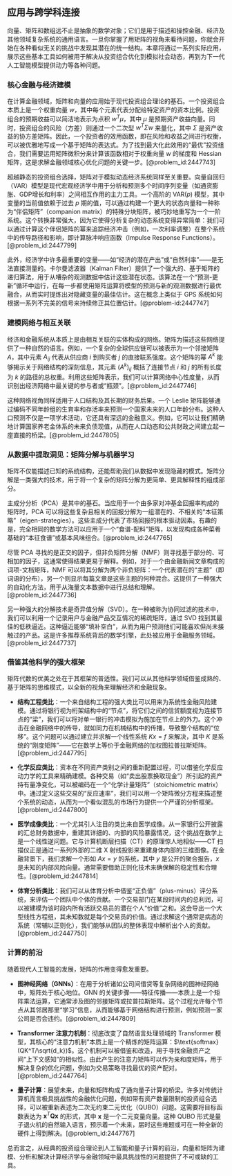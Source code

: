 ## 应用与跨学科连接

向量、矩阵和数组远不止是抽象的数学对象；它们是用于描述和操控金融、经济及其他领域复杂系统的通用语言。一旦你掌握了用矩阵的视角来看待问题，你就会开始在各种看似无关的挑战中发现其潜在的统一结构。本章将通过一系列实际应用，展示这些基本工具如何被用于解决从投资组合优化到模拟社会动态，再到为下一代人工智能模型提供动力等各种问题。

### 核心金融与经济建模

在计算金融领域，矩阵和向量的应用始于现代投资组合理论的基石。一个投资组合本质上是一个权重向量 $w$，其中每个元素代表分配给特定资产的资本比例。投资组合的预期收益可以简洁地表示为点积 $w^T \mu$，其中 $\mu$ 是预期资产收益向量。同时，投资组合的风险（方差）则通过一个二次型 $w^T \Sigma w$ 来量化，其中 $\Sigma$ 是资产收益的协方差矩阵。因此，一个投资者的效用函数，即在风险和收益之间进行权衡，可以被优雅地写成一个基于矩阵的表达式。为了找到最大化此效用的“最优”投资组合，我们需要运用矩阵微积分来计算该函数相对于权重向量 $w$ 的梯度和 Hessian 矩阵，这是求解金融领域核心优化问题的关键一步。[@problem_id:2447743]

超越静态的投资组合选择，矩阵对于模拟动态经济系统同样至关重要。向量自回归（VAR）模型是现代宏观经济学中用于分析和预测多个时间序列变量（如通货膨胀、GDP增长和利率）之间相互作用的主力工具。一个高阶的 VAR($p$) 模型，其中变量的当前值依赖于过去 $p$ 期的值，可以通过构建一个更大的状态向量和一种称为“伴侣矩阵”（companion matrix）的特殊分块矩阵，被巧妙地重写为一个一阶系统。这个转换非常强大，因为它使得分析复杂的动态系统变得异常简单：我们可以通过计算这个伴侣矩阵的幂来追踪经济冲击（例如，一次利率调整）在整个系统中的传导路径和影响，即计算脉冲响应函数（Impulse Response Functions）。[@problem_id:2447799]

此外，经济学中许多最重要的变量——如“经济的潜在产出”或“自然利率”——是无法直接测量的。卡尔曼滤波器（Kalman Filter）提供了一个强大的、基于矩阵的递归算法，用于从嘈杂的观测数据中估计这些潜在状态。该算法在一个“预测-更新”循环中运行，在每一步都使用矩阵运算将模型的预测与新的观测数据进行最优融合，从而实时提炼出对隐藏变量的最佳估计。这在概念上类似于 GPS 系统如何根据一系列不完美的信号来持续修正其位置估计。[@problem-id:2447747]

### 建模网络与相互关联

经济和金融系统从本质上是由相互关联的实体构成的网络。矩阵为描述这些网络提供了一种自然的语言。例如，一个复杂的全球供应链可以被表示为一个邻接矩阵 $A$，其中元素 $A_{ij}$ 代表从供应商 $i$ 到购买者 $j$ 的直接联系强度。这个矩阵的幂 $A^k$ 能够揭示关于网络结构的深刻信息，其元素 $(A^k)_{ij}$ 概括了连接节点 $i$ 和 $j$ 的所有长度为 $k$ 的路径的总权重。利用这些矩阵表示，我们可以计算网络中心性度量，从而识别出经济网络中最关键的参与者或“瓶颈”。[@problem_id:2447746]

这种网络视角同样适用于人口结构及其长期的财务后果。一个 Leslie 矩阵能够通过编码不同年龄组的生育率和存活率来预测一个国家未来的人口年龄分布。这种人口预测不仅是一项学术活动，它还具有深远的金融意义。例如，它可以让我们精确地计算国家养老金体系的未来负债现值，从而在人口动态和公共财政之间建立起一座直接的桥梁。[@problem_id:2447805]

### 从数据中提取洞见：矩阵分解与机器学习

矩阵不仅能描述已知的系统结构，还能帮助我们从数据中发现隐藏的模式。矩阵分解是一类强大的技术，用于将一个复杂的矩阵分解为更简单、更具解释性的组成部分。

主成分分析（PCA）是其中的基石。当应用于一个由多家对冲基金回报率构成的矩阵时，PCA 可以将这些复杂且相关的回报分解为一组潜在的、不相关的“本征策略”（eigen-strategies）。这些主成分代表了市场回报的根本驱动因素。有趣的是，完全相同的数学方法可以应用于一个“食谱-配料”矩阵，以发现构成各种菜肴基础的“本征食谱”或基本风味组合。[@problem_id:2447765]

尽管 PCA 寻找的是正交的因子，但非负矩阵分解（NMF）则寻找基于部分的、可相加的因子，这通常使得结果更易于解释。例如，对于一个由金融新闻文章构成的词项-文档矩阵，NMF 可以将其分解为两个非负矩阵：一个代表潜在的“主题”（即词语的分布），另一个则显示每篇文章是这些主题的何种混合。这提供了一种强大的自动化方法，用于从海量文本数据中进行总结和理解。[@problem_id:2447736]

另一种强大的分解技术是奇异值分解（SVD）。在一种被称为协同过滤的技术中，我们可以利用一个记录用户与金融产品交互情况的稀疏矩阵，通过 SVD 找到其最佳的低秩逼近。这种逼近能够“填补空白”，从而为用户预测他们可能喜欢但尚未接触过的产品。这是许多推荐系统背后的数学引擎，此处被应用于金融服务领域。[@problem_id:2447737]

### 借鉴其他科学的强大框架

矩阵代数的优美之处在于其框架的普适性。我们可以从其他科学领域借鉴成熟的、基于矩阵的思维模式，以全新的视角来理解经济和金融现象。

- **结构工程类比**：一个来自结构工程的强大类比可以用来为系统性金融风险建模。通过将银行视为桁架结构中的“节点”，将它们之间的信贷额度视为连接节点的“梁”，我们可以将对单一银行的冲击模拟为施加在节点上的外力。这个冲击在金融网络中的传导，就如同力在机械结构中的传播，导致整个结构的“位移”。这个问题可以通过建立并求解一个线性系统 $Kx=f$ 来解决，其中 $K$ 是系统的“刚度矩阵”——它在数学上等价于金融网络的加权图拉普拉斯矩阵。[@problem_id:2447795]

- **化学反应类比**：资本在不同资产类别之间的重新配置过程，可以借鉴化学反应动力学的工具来精确建模。各种交易（如“卖出股票换取现金”）所引起的资产持有量净变化，可以被编码在一个“化学计量矩阵”（stoichiometric matrix）中。通过定义这些交易的“反应速率”，我们可以用一个矩阵微分方程来描述整个系统的动态，从而为一个看似混乱的市场行为提供一个严谨的分析框架。[@problem_id:2447800]

- **医学成像类比**：一个尤其引人注目的类比来自医学成像。从一家银行公开披露的汇总财务数据中，重建其详细的、内部的风险暴露情况，这个挑战在数学上是一个线性逆问题。它与计算机断层扫描（CT）的原理惊人地相似——CT 扫描仪正是通过一系列外部的二维 X 射线投影来重建身体内部的三维图像。在金融背景下，我们求解一个形如 $Ax=y$ 的系统，其中 $y$ 是公开的聚合报告，$x$ 是未知的内部风险向量。通常需要借助正则化技术来确保解的稳定性和合理性。[@problem_id:2447814]

- **体育分析类比**：我们可以从体育分析中借鉴“正负值”（plus-minus）评分系统，来评估一个团队中个体的贡献。一个交易部门在某段时间内的总利润，可以被建模为该时段内所有活跃交易员的潜在个人“价值”之和。这会导出一个大型线性方程组，其未知数就是每个交易员的价值。通过求解这个通常是病态的系统（常辅以正则化），我们能够从团队的整体表现中解析出个人的贡献。[@problem_id:2447750]

### 计算的前沿

随着现代人工智能的发展，矩阵的作用变得愈发重要。

- **图神经网络（GNNs）**：在用于分析诸如公司间借贷等复杂网络的图神经网络中，矩阵处于核心地位。GNN 的关键步骤——特征传播——本质上是一个矩阵乘法运算，它通常涉及图的邻接矩阵或拉普拉斯矩阵。这个过程允许每个节点从其邻居那里“学习”信息，从而能够基于网络结构进行预测，例如预测一家公司是否会违约。[@problem_id:2447809]

- **Transformer 注意力机制**：彻底改变了自然语言处理领域的 Transformer 模型，其核心的“注意力机制”本质上是一个精炼的矩阵运算：$\text{softmax}(QK^T/\sqrt{d_k})$。这个机制可以被借鉴和改造，用于寻找金融资产之间“上下文感知”的相似性。由此产生的注意力矩阵可以作为亲和度矩阵，用于解决复杂的优化问题，例如为交易策略寻找最优的资产配对。[@problem_id:2447764]

- **量子计算**：展望未来，向量和矩阵构成了通向量子计算的桥梁。许多对传统计算机而言极具挑战性的金融优化问题，例如带有资产数量限制的投资组合选择，可以被重新表述为二次无约束二元优化（QUBO）问题。这需要将目标函数表达为 $\boldsymbol{x}^T \boldsymbol{Q} \boldsymbol{x}$ 的形式，其中 $\boldsymbol{x}$ 是一个二元变量向量。这种 QUBO 形式是量子退火机的自然输入语言，预示着一个未来，届时这些难题或可在一种全新的硬件上得到解决。[@problem_id:2447767]

总而言之，从经典的投资组合理论到人工智能和量子计算的前沿，向量和矩阵为建模、分析和解决计算经济学与金融领域中最具挑战性的问题提供了不可或缺的工具。
